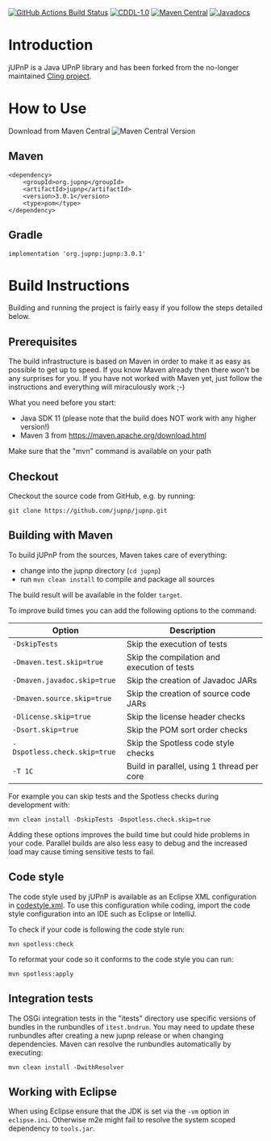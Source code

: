 [![GitHub Actions Build Status](https://github.com/jupnp/jupnp/actions/workflows/ci-build.yml/badge.svg?branch=main)](https://github.com/jupnp/jupnp/actions/workflows/ci-build.yml)
[![CDDL-1.0](https://img.shields.io/badge/license-CDDL%201.0-green.svg)](https://opensource.org/license/cddl-1-0/)
[![Maven Central](https://maven-badges.herokuapp.com/maven-central/org.jupnp/org.jupnp/badge.svg)](https://maven-badges.herokuapp.com/maven-central/org.jupnp/org.jupnp) 
[![Javadocs](https://www.javadoc.io/badge/org.jupnp/org.jupnp.svg)](https://www.javadoc.io/doc/org.jupnp/org.jupnp)

# Introduction

jUPnP is a Java UPnP library and has been forked from the no-longer maintained [Cling project](https://github.com/4thline/cling).

# How to Use
Download from Maven Central ![Maven Central Version](https://img.shields.io/maven-central/v/org.jupnp/jupnp)

## Maven
```
<dependency>
    <groupId>org.jupnp</groupId>
    <artifactId>jupnp</artifactId>
    <version>3.0.1</version>
    <type>pom</type>
</dependency>
```

## Gradle
```
implementation 'org.jupnp:jupnp:3.0.1'
```

# Build Instructions

Building and running the project is fairly easy if you follow the steps detailed below.

## Prerequisites

The build infrastructure is based on Maven in order to make it
as easy as possible to get up to speed. If you know Maven already then
there won't be any surprises for you. If you have not worked with Maven
yet, just follow the instructions and everything will miraculously work ;-)

What you need before you start:
- Java SDK 11 (please note that the build does NOT work with any higher version!)
- Maven 3 from https://maven.apache.org/download.html

Make sure that the "mvn" command is available on your path

## Checkout

Checkout the source code from GitHub, e.g. by running:

```shell
git clone https://github.com/jupnp/jupnp.git
```

## Building with Maven

To build jUPnP from the sources, Maven takes care of everything:
- change into the jupnp directory (`cd jupnp`)
- run `mvn clean install` to compile and package all sources

The build result will be available in the folder `target`.

To improve build times you can add the following options to the command:

| Option                        | Description                                         |
| ----------------------------- | --------------------------------------------------- |
| `-DskipTests`                 | Skip the execution of tests                         |
| `-Dmaven.test.skip=true`      | Skip the compilation and execution of tests         |
| `-Dmaven.javadoc.skip=true`   | Skip the creation of Javadoc JARs                   |
| `-Dmaven.source.skip=true`    | Skip the creation of source code JARs               |
| `-Dlicense.skip=true`         | Skip the license header checks                      |
| `-Dsort.skip=true`            | Skip the POM sort order checks                      |
| `-Dspotless.check.skip=true`  | Skip the Spotless code style checks                 |
| `-T 1C`                       | Build in parallel, using 1 thread per core          |

For example you can skip tests and the Spotless checks during development with:

```shell
mvn clean install -DskipTests -Dspotless.check.skip=true
```

Adding these options improves the build time but could hide problems in your code.
Parallel builds are also less easy to debug and the increased load may cause timing sensitive tests to fail.

## Code style

The code style used by jUPnP is available as an Eclipse XML configuration in [codestyle.xml](tools/spotless/codestyle.xml).
To use this configuration while coding, import the code style configuration into an IDE such as Eclipse or IntelliJ.

To check if your code is following the code style run:

```shell
mvn spotless:check
```

To reformat your code so it conforms to the code style you can run:

```shell
mvn spotless:apply
```

## Integration tests

The OSGi integration tests in the "itests" directory use specific versions of bundles in the runbundles of `itest.bndrun`.
You may need to update these runbundles after creating a new jupnp release or when changing dependencies.
Maven can resolve the runbundles automatically by executing:

```shell
mvn clean install -DwithResolver
```

## Working with Eclipse

When using Eclipse ensure that the JDK is set via the `-vm` option in `eclipse.ini`.
Otherwise m2e might fail to resolve the system scoped dependency to `tools.jar`.
